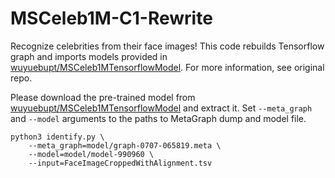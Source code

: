 # MSCeleb1M-C1-Rewrite

Recognize celebrities from their face images! This code rebuilds Tensorflow graph and imports models provided in [wuyuebupt/MSCeleb1MTensorflowModel](https://github.com/wuyuebupt/MSCeleb1MTensorflowModel). For more information, see original repo.

Please download the pre-trained model from [wuyuebupt/MSCeleb1MTensorflowModel](https://github.com/wuyuebupt/MSCeleb1MTensorflowModel) and extract it. Set `--meta_graph` and `--model` arguments to the paths to MetaGraph dump and model file.

```
python3 identify.py \
    --meta_graph=model/graph-0707-065819.meta \
    --model=model/model-990960 \
    --input=FaceImageCroppedWithAlignment.tsv
```
